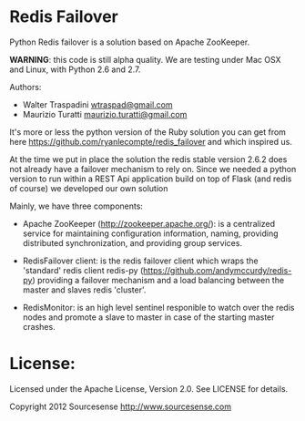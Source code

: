 Redis Failover
==============

Python Redis failover is a solution based on Apache ZooKeeper.

__WARNING__: this code is still alpha quality. We are testing under Mac OSX and Linux, with Python 2.6 and 2.7.

Authors:
* Walter Traspadini <wtraspad@gmail.com>
* Maurizio Turatti <maurizio.turatti@gmail.com>

It's more or less the python version of the Ruby solution you can get from here 
https://github.com/ryanlecompte/redis_failover and which inspired us.

At the time we put in place the solution the redis stable version 2.6.2 does not already have a failover mechanism 
to rely on. Since we needed a python version to run within a REST Api application build on top of Flask 
(and redis of course) we developed our own solution


Mainly, we have three components:

* Apache ZooKeeper (http://zookeeper.apache.org/): is a centralized service for maintaining configuration information, 
naming, providing distributed synchronization, and providing group services.

* RedisFailover client: is the redis failover client which wraps the 'standard' redis client redis-py 
(https://github.com/andymccurdy/redis-py) providing a failover mechanism and a load balancing between the master 
and slaves redis 'cluster'.

* RedisMonitor: is an high level sentinel responible to watch over the redis nodes and promote a slave to master in case
of the starting master crashes.


License:
=======

Licensed under the Apache License, Version 2.0. See LICENSE for details.

Copyright 2012 Sourcesense http://www.sourcesense.com



